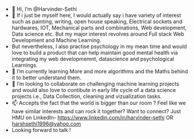 - 👋 Hi, I’m @Harvinder-Sethi
- 👀 If i just be myself here, I would actually say i have variety of interest such as painting, writing, open house speaking, Electrical sockets and hardwares, IOT, Mechanical parts and combinations, Web development, Data science etc. But my major interest revolves around Full stack Web Development and Machine Learning. 
-  But nevertheless, I also practise psychology in my mean time and would love to build a product that can help maintain good mental health via integrating my web developmemnt, datascience and psychological Learnings.
- 🌱 I’m currently learning More and more algorithms and the Maths behind it to better understand them.
- 💞️ I’m looking to collaborate on challenging machine learning projects and would also love to contibute in early life cycle of a data science projects i.e., Data Collection, cleaning and vizualization tasks.
- 📫 Accepts the fact that the world is bigger than our room ? Feel like we have similar interests and can rock it together? Want to connect? Just HMU on LinkedIn- https://www.linkedin.com/in/harvinder-sethi OR harshsethi1996@yahoo.com
- Looking forward to talk !

<!---
Harvinder-Sethi/Harvinder-Sethi is a ✨ special ✨ repository because its `README.md` (this file) appears on your GitHub profile.
You can click the Preview link to take a look at your changes.
--->
